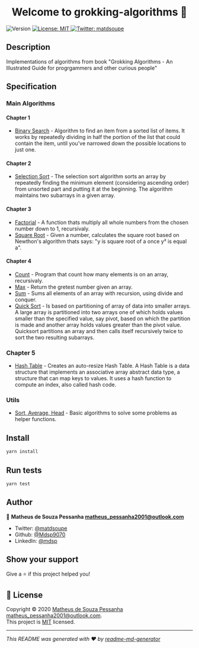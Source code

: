 <h1 align="center">Welcome to grokking-algorithms 👋</h1>
<p>
  <img alt="Version" src="https://img.shields.io/badge/version-1.0.0-blue.svg?cacheSeconds=2592000" />
  <a href="m" target="_blank">
    <img alt="License: MIT" src="https://img.shields.io/badge/License-MIT-yellow.svg" />
  </a>
  <a href="https://twitter.com/matdsoupe" target="_blank">
    <img alt="Twitter: matdsoupe" src="https://img.shields.io/twitter/follow/matdsoupe.svg?style=social" />
  </a>
</p>

## Description

Implementations of algorithms from book &#34;Grokking Algorithms - An Illustrated Guide for progrgammers and other curious people&#34;

## Specification

### Main Algorithms

#### Chapter 1

* [Binary Search](https://github.com/Mdsp9070/grokking-algorithms/blob/master/src/ch1/bs.ts) - Algorithm to find an item from a sorted list of items. It works by repeatedly dividing in half the portion of the list that could contain the item, until you've narrowed down the possible locations to just one.

#### Chapter 2

* [Selection Sort](https://github.com/Mdsp9070/grokking-algorithms/blob/master/src/ch2/sls.ts) - The selection sort algorithm sorts an array by repeatedly finding the minimum element (considering ascending order) from unsorted part and putting it at the beginning. The algorithm maintains two subarrays in a given array.

#### Chapter 3

* [Factorial](https://github.com/Mdsp9070/grokking-algorithms/blob/master/src/ch3/fac.ts) - A function thats multiply all whole numbers from the chosen number down to 1, recursivaly.
* [Square Root](https://github.com/Mdsp9070/grokking-algorithms/blob/master/src/ch3/sqrt.ts) - Given a number, calculates the square root based on Newthon's algorithm thats says: "y is square root of a once y² is equal a".

#### Chapter 4

* [Count](https://github.com/Mdsp9070/grokking-algorithms/blob/master/src/ch4/count.ts) - Program that count how many elements is on an array, recursivaly.
* [Max](https://github.com/Mdsp9070/grokking-algorithms/blob/master/src/ch4/max.ts) - Return the gretest number given an array.
* [Sum](https://github.com/Mdsp9070/grokking-algorithms/blob/master/src/ch4/sum.ts) - Sums all elements of an array with recursion, using divide and conquer.
* [Quick Sort](https://github.com/Mdsp9070/grokking-algorithms/blob/master/src/ch4/qsort.ts) - Is based on partitioning of array of data into smaller arrays. A large array is partitioned into two arrays one of which holds values smaller than the specified value, say pivot, based on which the partition is made and another array holds values greater than the pivot value. Quicksort partitions an array and then calls itself recursively twice to sort the two resulting subarrays.

### Chapter 5
* [Hash Table](https://github.com/Mdsp9070/grokking-algorithms/blob/master/src/ch5/hash.ts) - Creates an auto-resize Hash Table. A Hash Table is a data structure that implements an associative array abstract data type, a structure that can map keys to values. It uses a hash function to compute an index, also called hash code.

### Utils

* [Sort, Average, Head](https://github.com/Mdsp9070/grokking-algorithms/blob/master/src/utils/utils.ts) - Basic algorithms to solve some problems as helper functions.

## Install

```sh
yarn install
```

## Run tests

```sh
yarn test
```

## Author

👤 **Matheus de Souza Pessanha <matheus_pessanha2001@outlook.com>**

* Twitter: [@matdsoupe](https://twitter.com/matdsoupe)
* Github: [@Mdsp9070](https://github.com/Mdsp9070)
* LinkedIn: [@mdsp](https://linkedin.com/in/mdsp)

## Show your support

Give a ⭐️ if this project helped you!

## 📝 License

Copyright © 2020 [Matheus de Souza Pessanha <matheus_pessanha2001@outlook.com>](https://github.com/Mdsp9070).<br />
This project is [MIT](https://github.com/Mdsp9070/grokking-algorithms/blob/master/LICENSE) licensed.

***
_This README was generated with ❤️ by [readme-md-generator](https://github.com/kefranabg/readme-md-generator)_
